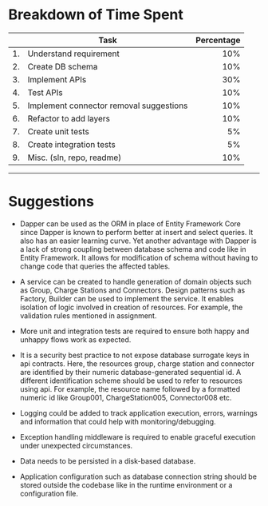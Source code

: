 # Breakdown of Time Spent

|     | Task                                    | Percentage |
| ---:| --------------------------------------- | ----------:|
| 1.  | Understand requirement                  | 10%        |
| 2.  | Create DB schema                        | 10%        |
| 3.  | Implement APIs                          | 30%        |
| 4.  | Test APIs                               | 10%        |
| 5.  | Implement connector removal suggestions | 10%        |
| 6.  | Refactor to add layers                  | 10%        |
| 7.  | Create unit tests                       | 5%         |
| 8.  | Create integration tests                | 5%         |
| 9.  | Misc. (sln, repo, readme)               | 10%        |

---

# Suggestions

+ Dapper can be used as the ORM in place of Entity Framework Core since Dapper is known to perform better at insert and select queries. It also has an easier learning curve. Yet another advantage with Dapper is a lack of strong coupling between database schema and code like in Entity Framework. It allows for modification of schema without having to change code that queries the affected tables. 

+ A service can be created to handle generation of domain objects such as Group, Charge Stations and Connectors. Design patterns such as Factory, Builder can be used to implement the service. It enables isolation of logic involved in creation of resources. For example, the validation rules mentioned in assignment. 

+ More unit and integration tests are required to ensure both happy and unhappy flows work as expected. 

+ It is a security best practice to not expose database surrogate keys in api contracts. Here, the resources group, charge station and connector are identified by their numeric database-generated sequential id. A different identification scheme should be used to refer to resources using api. For example, the resource name followed by a formatted numeric id like Group001, ChargeStation005, Connector008 etc. 

+ Logging could be added to track application execution, errors, warnings and information that could help with monitoring/debugging. 

+ Exception handling middleware is required to enable graceful execution under unexpected circumstances. 

+ Data needs to be persisted in a disk-based database. 

+ Application configuration such as database connection string should be stored outside the codebase like in the runtime environment or a configuration file. 